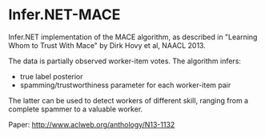 # Infer.NET-MACE

Infer.NET implementation of the MACE algorithm, as described in "Learning Whom to Trust With Mace" by Dirk Hovy et al, NAACL 2013.

The data is partially observed worker-item votes. The algorithm infers:
* true label posterior
* spamming/trustworthiness parameter for each worker-item pair

The latter can be used to detect workers of different skill, ranging from a complete spammer to a valuable worker.

Paper:
http://www.aclweb.org/anthology/N13-1132
